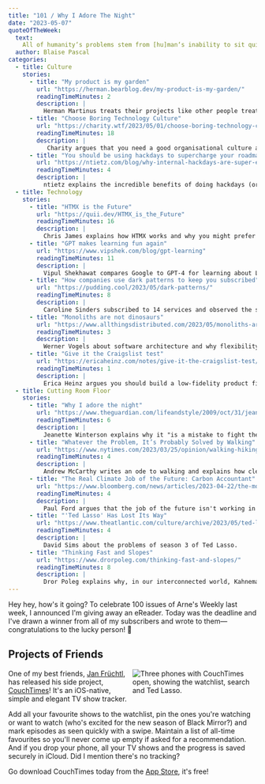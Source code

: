 ```yaml
---
title: "101 / Why I Adore The Night"
date: "2023-05-07"
quoteOfTheWeek:
  text:
    All of humanity‘s problems stem from [hu]man‘s inability to sit quietly in a room alone.
  author: Blaise Pascal
categories:
  - title: Culture
    stories:
      - title: "My product is my garden"
        url: "https://herman.bearblog.dev/my-product-is-my-garden/"
        readingTimeMinutes: 2
        description: |
          Herman Martinus treats their projects like other people treat their gardens, which can help feeling connected to them and having fun in the process.
      - title: "Choose Boring Technology Culture"
        url: "https://charity.wtf/2023/05/01/choose-boring-technology-culture/"
        readingTimeMinutes: 18
        description: |
           Charity argues that you need a good organisational culture and provide a safe space for people so they can create the fun part.
      - title: "You should be using hackdays to supercharge your roadmap"
        url: "https://ntietz.com/blog/why-internal-hackdays-are-super-effective/"
        readingTimeMinutes: 4
        description: |
          ntietz explains the incredible benefits of doing hackdays (or hack weeks).
  - title: Technology
    stories:
      - title: "HTMX is the Future"
        url: "https://quii.dev/HTMX_is_the_Future"
        readingTimeMinutes: 16
        description: |
          Chris James explains how HTMX works and why you might prefer it to modern SPAs.
      - title: "GPT makes learning fun again"
        url: "https://www.vipshek.com/blog/gpt-learning"
        readingTimeMinutes: 11
        description: |
          Vipul Shekhawat compares Google to GPT-4 for learning about LEDs.
      - title: "How companies use dark patterns to keep you subscribed"
        url: "https://pudding.cool/2023/05/dark-patterns/"
        readingTimeMinutes: 8
        description: |
          Caroline Sinders subscribed to 14 services and observed the so-called "dark patterns" when cancelling.
      - title: "Monoliths are not dinosaurs"
        url: "https://www.allthingsdistributed.com/2023/05/monoliths-are-not-dinosaurs.html"
        readingTimeMinutes: 3
        description: |
          Werner Vogels about software architecture and why flexibility is more important than what architecture you use.
      - title: "Give it the Craigslist test"
        url: "https://ericaheinz.com/notes/give-it-the-craigslist-test/#.ZFc6gKRByew"
        readingTimeMinutes: 1
        description: |
          Erica Heinz argues you should build a low-fidelity product first so you know if people use it, it's for content and functionality (not design).
  - title: Cutting Room Floor
    stories:
      - title: "Why I adore the night"
        url: "https://www.theguardian.com/lifeandstyle/2009/oct/31/jeanette-winterson-night-guide"
        readingTimeMinutes: 6
        description: |
          Jeanette Winterson explains why it "is a mistake to fight the cold and the dark".
      - title: "Whatever the Problem, It’s Probably Solved by Walking"
        url: "https://www.nytimes.com/2023/03/25/opinion/walking-hiking-spring.html"
        readingTimeMinutes: 4
        description: |
          Andrew McCarthy writes an ode to walking and explains how clears your mind and allows you to find yourself.
      - title: "The Real Climate Job of the Future: Carbon Accountant"
        url: "https://www.bloomberg.com/news/articles/2023-04-22/the-most-important-climate-job-of-the-future-carbon-accountant"
        readingTimeMinutes: 4
        description: |
          Paul Ford argues that the job of the future isn't working in solar or hydrogen or a flashy start up trying to solve the climate crisis—it's the carbon accountant who makes sure carbon-standards are met for each country a company operates in.
      - title: "'Ted Lasso' Has Lost Its Way"
        url: "https://www.theatlantic.com/culture/archive/2023/05/ted-lasso-season-three-decline/673943/"
        readingTimeMinutes: 4
        description: |
          David Sims about the problems of season 3 of Ted Lasso.
      - title: "Thinking Fast and Slopes"
        url: "https://www.drorpoleg.com/thinking-fast-and-slopes/"
        readingTimeMinutes: 8
        description: |
          Dror Poleg explains why, in our interconnected world, Kahnemann's prospect theory doesn't always apply and we should push into the trails of the distribution of outcomes: brace for turbulence and encourage optimistic bets.
---
```


Hey hey, how's it going? 
To celebrate 100 issues of Arne's Weekly last week, I announced I'm giving away
an eReader.
Today was the deadline and I've drawn a winner from all of my subscribers and 
wrote to them—congratulations to the lucky person! 🎉

## Projects of Friends

<div style="float: right; width: 50%; margin-left: 8px;">
  <picture>
    <source srcset="/weekly/101/couchtimes.avif" />
    <img src="/weekly/101/couchtimes.png" alt="Three phones with CouchTimes open, showing the watchlist, search and Ted Lasso." />
  </picture>
</div>

One of my best friends, [Jan Früchtl](https://jan.work), has released his side 
project, [CouchTimes](https://couchtim.es)!
It's an iOS-native, simple and elegant TV show tracker.

Add all your favourite shows to the watchlist, pin the ones you're watching or 
want to watch (who's excited for the new season of Black Mirror?) and mark 
episodes as seen quickly with a swipe.
Maintain a list of all-time favourites so you'll never come up empty if asked
for a recommendation.
And if you drop your phone, all your TV shows and the progress is saved 
securely in iCloud.
Did I mention there's no tracking? 

Go download CouchTimes today from the 
[App Store](https://apps.apple.com/de/app/couchtimes-tv-show-tracker/id1661813375), 
it's free!

<span style="clear:both" />
